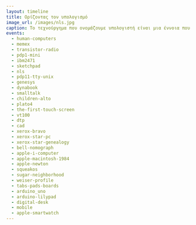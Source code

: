 ```yaml
---
layout: timeline 
title: Ορίζοντας τον υπολογισμό 
image_url: /images/nls.jpg
caption: Το τεχνούργημα που ονομάζουμε υπολογιστή είναι μια έννοια που ποτέ δεν σήμαινε το ίδιο πράγμα, ενώ η σύγχρονη χρήση της απομακρύνεται συνέχεια από το αρχικό νόημα. Από την πλευρά του χρήστη, οι πρώτοι μεγάλοι κεντρικοί ηλεκτρονικοί υπολογιστές, πράγματι έκαναν για λογαρισμό των χρηστών του υπολογισμούς, όπως τροχιές, και πίνακες λογαρίθμων. Αν και ο υπολογισμός παραμένει μια διαχρονική ανάγκη, στην πράξη οι περισσότερες και ίσως οι σημαντικότες χρήσεις των διαδραστικών συστημάτων δεν έχουν να κάνουν με τον υπολογισμό.
events:
  - human-computers
  - memex
  - transistor-radio
  - pdp1-mini
  - ibm2471
  - sketchpad
  - nls
  - pdp11-tty-unix
  - genesys
  - dynabook
  - smalltalk
  - children-alto
  - plato4
  - the-first-touch-screen
  - vt100
  - dtp
  - cad
  - xerox-bravo
  - xerox-star-pc
  - xerox-star-genealogy
  - bell-nomograph
  - apple-i-computer
  - apple-macintosh-1984
  - apple-newton
  - squeakos
  - sugar-neighborhood
  - weiser-profile
  - tabs-pads-boards
  - arduino_uno
  - arduino-lilypad
  - digital-desk
  - mobile
  - apple-smartwatch
---
```

